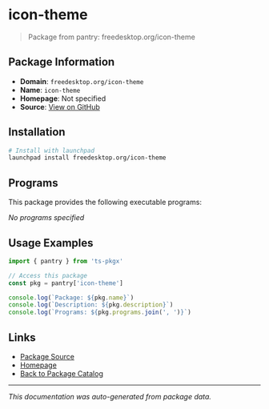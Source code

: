 # icon-theme

> Package from pantry: freedesktop.org/icon-theme

## Package Information

- **Domain**: `freedesktop.org/icon-theme`
- **Name**: `icon-theme`
- **Homepage**: Not specified
- **Source**: [View on GitHub](https://github.com/pkgxdev/pantry/tree/main/projects/freedesktop.org/icon-theme/package.yml)

## Installation

```bash
# Install with launchpad
launchpad install freedesktop.org/icon-theme
```

## Programs

This package provides the following executable programs:

*No programs specified*

## Usage Examples

```typescript
import { pantry } from 'ts-pkgx'

// Access this package
const pkg = pantry['icon-theme']

console.log(`Package: ${pkg.name}`)
console.log(`Description: ${pkg.description}`)
console.log(`Programs: ${pkg.programs.join(', ')}`)
```

## Links

- [Package Source](https://github.com/pkgxdev/pantry/tree/main/projects/freedesktop.org/icon-theme/package.yml)
- [Homepage](#)
- [Back to Package Catalog](../../../package-catalog.md)

---

*This documentation was auto-generated from package data.*
